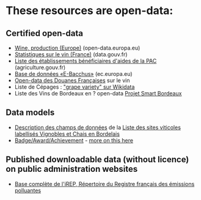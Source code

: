 # These resources are open-data:

## Certified open-data

- [Wine, production (Europe)](https://open-data.europa.eu/en/data/dataset/nEPIx81wvms6pi8wxfAwQ) (open-data.europa.eu)
- [Statistiques sur le vin (France)](https://www.data.gouv.fr/fr/search/?tag=vin) (data.gouv.fr)
- [Liste des établissements bénéficiaires d'aides de la PAC](http://agriculture.gouv.fr/les-beneficiaires-des-aides-de-la-PAC) (agriculture.gouv.fr)
- [Base de données «E-Bacchus»](http://ec.europa.eu/agriculture/markets/wine/e-bacchus/index.cfm?event=pwelcome&language=FR) (ec.europa.eu)
- [Open-data des Douanes Françaises](http://www.douane.gouv.fr/contact-et-assistance/recherche-datadouane?rechercheDD=vin) sur le vin
- Liste de Cépages : ["grape variety" sur Wikidata](https://www.wikidata.org/w/index.php?title=Special:Search&limit=500&offset=0&profile=default&search=grape+variety)
- Liste des Vins de Bordeaux en ? open-data [Projet Smart Bordeaux](http://opendata.bordeaux.fr/applications-titre/all?page=1) 

## Data models

- [Description des champs de données](http://catalogue.datalocale.fr//storage/f/2013-09-02-100734liste-sites-viticoles-cdt33desc.html) de la [Liste des sites viticoles labellisés Vignobles et Chais en Bordelais](http://catalogue.datalocale.fr/dataset/liste-sites-viticoles-cdt33)
- [Badge/Award/Achievement](https://github.com/openbadges/openbadges-specification/blob/master/Assertion/latest.md#badgeclass) - [more on this here](https://github.com/openbadges/openbadges-specification/issues/9)

## Published downloadable data (without licence) on public administration websites

- [Base complète de l'iREP, Répertoire du Registre français des émissions polluantes](http://www.irep.ecologie.gouv.fr/IREP/index.php)
